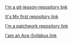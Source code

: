 [I'm a git-lesson-repository link](https://github.com/NickPappagiorgio/git-lesson-repository)

[It's My first repository link](https://github.com/NickPappagiorgio/hello-world)

[I'm a patchwork repository link](https://github.com/NickPappagiorgio/patchwork)

[I'am an Ace-Syllabus link](https://github.com/greenfox-academy/ace-syllabus)